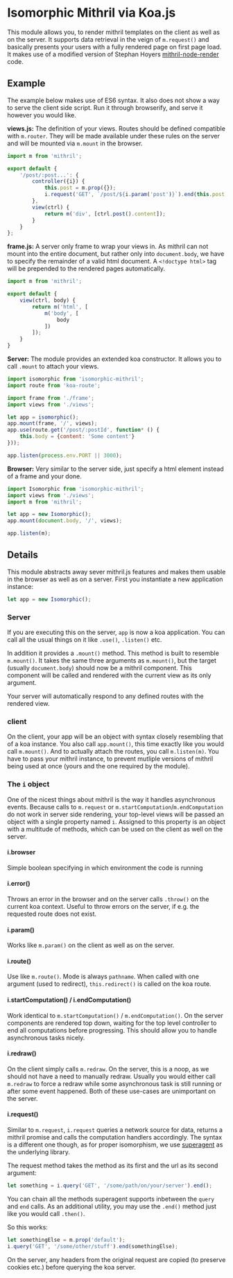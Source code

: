 # Isomorphic Mithril via Koa.js
This module allows you, to render mithril templates on the client as well as on the server. It supports data retrieval in the veign of `m.request()` and basically presents your users with a fully rendered page on first page load.
It makes use of a modified version of Stephan Hoyers [mithril-node-render](https://github.com/StephanHoyer/mithril-node-render) code.

## Example
The example below makes use of ES6 syntax.
It also does not show a way to serve the client side script. Run it through browserify, and serve it however you would like.

**views.js:**
The definition of your views. Routes should be defined compatible with `m.router`. They will be made available under these rules on the server and will be mounted via `m.mount` in the browser.

```js
import m from 'mithril';

export default {
	'/post/:post...': {
		controller({i}) {
			this.post = m.prop({});
			i.request('GET', `/post/${i.param('post')}`).end(this.post);
		},
		view(ctrl) {
			return m('div', [ctrl.post().content]);
		}
	}
};
```

**frame.js:**
A server only frame to wrap your views in. As mithril can not mount into the entire document, but rather only into `document.body`, we have to specify the remainder of a valid html document. A `<!doctype html>` tag will be prepended to the rendered pages automatically.

```js
import m from 'mithril';

export default {
	view(ctrl, body) {
		return m('html', [
			m('body', [
				body
			])
		]);
	}
}
```

**Server:**
The module provides an extended koa constructor. It allows you to call `.mount` to attach your views.

```js
import isomorphic from 'isomorphic-mithril';
import route from 'koa-route';

import frame from './frame';
import views from './views';

let app = isomorphic();
app.mount(frame, '/', views);
app.use(route.get('/post/:postId', function* () {
	this.body = {content: 'Some content'}
}));

app.listen(process.env.PORT || 3000);
```

**Browser:**
Very similar to the server side, just specify a html element instead of a frame and your done.

```js
import Isomorphic from 'isomorphic-mithril';
import views from './views';
import m from 'mithril';

let app = new Isomorphic();
app.mount(document.body, '/', views);

app.listen(m);
```

## Details
This module abstracts away sever mithril.js features and makes them usable in the browser as well as on a server. First you instantiate a new application instance:

```js
let app = new Isomorphic();
```

### Server
If you are executing this on the server, `app` is now a koa application. You can call all the usual things on it like `.use()`, `.listen()` etc.

In addition it provides a `.mount()` method. This method is built to resemble `m.mount()`. It takes the same three arguments as `m.mount()`, but the target (usually `document.body`) should now be a mithril component. This component will be called and rendered with the current view as its only argument.

Your server will automatically respond to any defined routes with the rendered view.

### client
On the client, your app will be an object with syntax closely resembling that of a koa instance. You also call `app.mount()`, this time exactly like you would call `m.mount()`. And to actually attach the routes, you call `m.listen(m)`. You have to pass your mithril instance, to prevent mutliple versions of mithril being used at once (yours and the one required by the module).

### The `i` object
One of the nicest things about mithril is the way it handles asynchronous events. Because calls to `m.request` or `m.startComputation`/`m.endComputation` do not work in server side rendering, your top-level views will be passed an object with a single property named `i`. Assigned to this property is an object with a multitude of methods, which can be used on the client as well on the server.

#### i.browser
Simple boolean specifying in which environment the code is running

#### i.error()
Throws an error in the browser and on the server calls `.throw()` on the current koa context. Useful to throw errors on the server, if e.g. the requested route does not exist.

#### i.param()
Works like `m.param()` on the client as well as on the server.

#### i.route()
Use like `m.route()`. Mode is always `pathname`. When called with one argument (used to redirect), `this.redirect()` is called on the koa route.

#### i.startComputation() / i.endComputation()
Work identical to `m.startComputation()` / `m.endComputation()`.
On the server components are rendered top down, waiting for the top level controller to end all computations before progressing. This should allow you to handle asynchronous tasks nicely.

#### i.redraw()
On the client simply calls `m.redraw`. On the server, this is a noop, as we should not have a need to manually redraw. Usually you would either call `m.redraw` to force a redraw while some asynchronous task is still running or after some event happened. Both of these use-cases are unimportant on the server.

#### i.request()
Similar to `m.request`, `i.request` queries a network source for data, returns a mithril promise and calls the computation handlers accordingly. The syntax is a different one though, as for proper isomorphism, we use [superagent](http://visionmedia.github.io/superagent/) as the underlying library.

The request method takes the method as its first and the url as its second argument:

```js
let something = i.query('GET', '/some/path/on/your/server').end();
```

You can chain all the methods superagent supports inbetween the `query` and `end` calls. As an additional utility, you may use the `.end()` method just like you would call `.then()`.

So this works:

```js
let somethingElse = m.prop('default');
i.query('GET', '/some/other/stuff').end(somethingElse);
```

On the server, any headers from the original request are copied (to preserve cookies etc.) before querying the koa server.
